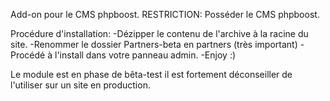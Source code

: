 Add-on pour le CMS phpboost. 
RESTRICTION: Posséder le CMS phpboost.

Procédure d'installation: 
-Dézipper le contenu de l'archive à la racine du site.
-Renommer le dossier Partners-beta en partners (très important)
-Procédé à l'install dans votre panneau admin.
-Enjoy :)

Le module est en phase de bêta-test il est fortement déconseiller de l'utiliser sur un site en production.
